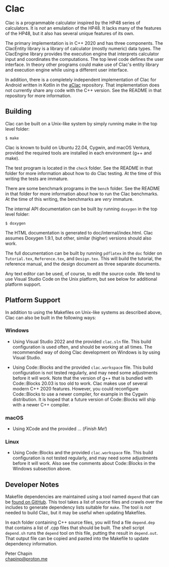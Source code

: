 Clac
====

Clac is a programmable calculator inspired by the HP48 series of calculators. It is *not* an
emulation of the HP48. It lacks many of the features of the HP48, but it also has several unique
features of its own.

The primary implementation is in C++ 2020 and has three components. The ClacEntity library is a
library of calculator (mostly numeric) data types. The ClacEngine library provides the execution
engine that interprets calculator input and coordinates the computations. The top level code
defines the user interface. In theory other programs could make use of Clac's entity library and
execution engine while using a different user interface.

In addition, there is a completely independent implementation of Clac for Android written in
Kotlin in the [aClac](https://github.com/pchapin/aclac) repository. That implementation does not
currently share any code with the C++ version. See the README in that repository for more
information.


Building
--------

Clac can be built on a Unix-like system by simply running make in the top level folder:

    $ make
    
Clac is known to build on Ubuntu 22.04, Cygwin, and macOS Ventura, provided the required tools
are installed in each environment (g++ and make).

The test program is located in the `check` folder. See the README in that folder for more
information about how to do Clac testing. At the time of this writing the tests are immature.

There are some benchmark programs in the `bench` folder. See the README in that folder for more
information about how to run the Clac benchmarks. At the time of this writing, the benchmarks
are *very* immature.

The internal API documentation can be built by running `doxygen` in the top level folder:

    $ doxygen
    
The HTML documentation is generated to doc/internal/index.html. Clac assumes Doxygen 1.9.1, but
other, similar (higher) versions should also work.

The full documentation can be built by running `pdflatex` in the `doc` folder on `Tutorial.tex`,
`Reference.tex`, and `Design.tex`. This will build the tutorial, the reference manual, and the
design document as three separate documents.

Any text editor can be used, of course, to edit the source code. We tend to use Visual Studio
Code on the Unix platform, but see below for additional platform support.


Platform Support
----------------

In addition to using the Makefiles on Unix-like systems as described above, Clac can also be
built in the following ways:

### Windows

+ Using Visual Studio 2022 and the provided `clac.sln` file. This build configuration is used
  often, and should be working at all times. The recommended way of doing Clac development on
  Windows is by using Visual Studio.
  
+ Using Code::Blocks and the provided `clac.workspace` file. This build configuration is not
  tested regularly, and may need some adjustments before it will work. Note that the version of
  g++ that is bundled with Code::Blocks 20.03 is too old to work. Clac makes use of several
  modern C++ 2020 features. However, you could reconfigure Code::Blocks to use a newer compiler,
  for example in the Cygwin distribution. It is hoped that a future version of Code::Blocks will
  ship with a newer C++ compiler.
  
### macOS

+ Using XCode and the provided ... (*Finish Me!*)

### Linux

+ Using Code::Blocks and the provided `clac.workspace` file. This build configuration is not
  tested regularly, and may need some adjustments before it will work. Also see the comments
  about Code::Blocks in the Windows subsection above.


Developer Notes
---------------

Makefile dependencies are maintained using a tool named `depend` that can be [found on
GitHub](https://github.com/pchapin/tools). This tool takes a list of source files and crawls
over the includes to generate dependency lists suitable for `make`. The tool is *not* needed to
build Clac, but it may be useful when updating Makefiles.

In each folder containing C++ source files, you will find a file `depend.dep` that contains a
list of .cpp files that should be built. The shell script `depend.sh` runs the `depend` tool on
this file, putting the result in `depend.out`. That output file can be copied and pasted into
the Makefile to update dependency information.
  
Peter Chapin  
chapinp@proton.me  
